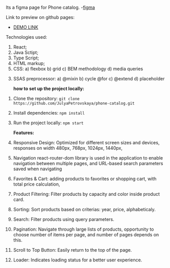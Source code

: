 Its a figma page for Phone catalog. -[figma](https://www.figma.com/design/uEetgWenSRxk9jgiym6Yzp/Phone-catalog-redesign?node-id=0-1&t=JraY9zm8LMi4G9JN-0)

Link to preview on github pages:

- [DEMO LINK](https://julyapetrovskaya.github.io/phone-catalog)

Technologies used:

1. React;
2. Java Sctipt;
3. Type Script;
4. HTML markup;
5. CSS:
   a) flexbox
   b) grid
   c) BEM methodology
   d) media queries

3) SSAS preprocessor:
   a) @mixin
   b) cycle @for
   c) @extend
   d) placeholder

   **how to set up the project locally:**
1. Clone the repository: `git clone https://github.com/JulyaPetrovskaya/phone-catalog.git`
2. Install dependencies: `npm install`
3. Run the project locally: `npm start`  
  
   **Features:**
1. Responsive Design: Optimized for different screen sizes and devices, responses on width 480px, 768px, 1024px, 1440px,
2. Navigation react-router-dom library is used in the application to enable navigation between multiple pages, and URL-based search parameters saved when navigating
3. Favorites & Cart: adding products to favorites or shopping cart, with total price calculation,
4.  Product Filtering: Filter products by capacity and color inside product card.
5.  Sorting: Sort products based on criterias: year, price, alphabeticaly.
6.  Search: Filter products using query parameters.
7.  Pagination: Navigate through large lists of products, opportunity to choose number of items per page, and number of pages depends on this.
8.  Scroll to Top Button: Easily return to the top of the page.
9.  Loader: Indicates loading status for a better user experience.
